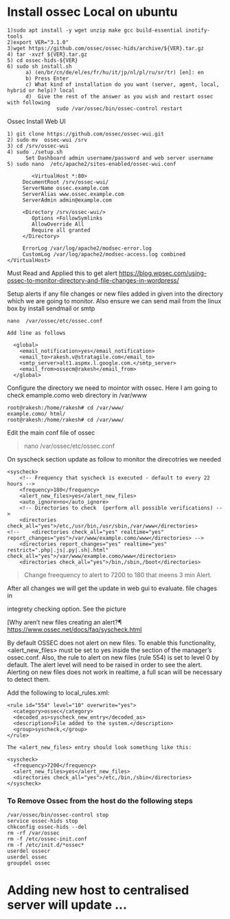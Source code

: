 # Install ossec Local on ubuntu 
```
1)sudo apt install -y wget unzip make gcc build-essential inotify-tools
2)export VER="3.1.0"
3)wget https://github.com/ossec/ossec-hids/archive/${VER}.tar.gz
4) tar -xvzf ${VER}.tar.gz
5) cd ossec-hids-${VER}
6) sudo sh install.sh
      a) (en/br/cn/de/el/es/fr/hu/it/jp/nl/pl/ru/sr/tr) [en]: en
      b) Press Enter 
      c) What kind of installation do you want (server, agent, local, hybrid or help)? local
      d)  Give the rest of the answer as you wish and restart ossec with following 
                sudo /var/ossec/bin/ossec-control restart
```
Ossec Install Web UI 

```
1) git clone https://github.com/ossec/ossec-wui.git
2) sudo mv  ossec-wui /srv
3) cd /srv/ossec-wui
4) sudo ./setup.sh
      Set Dashboard admin username/password and web server username
5) sudo nano  /etc/apache2/sites-enabled/ossec-wui.conf
      
        <VirtualHost *:80>
     DocumentRoot /srv/ossec-wui/
     ServerName ossec.example.com
     ServerAlias www.ossec.example.com
     ServerAdmin admin@example.com
 
     <Directory /srv/ossec-wui/>
        Options +FollowSymlinks
        AllowOverride All
        Require all granted
     </Directory>

     ErrorLog /var/log/apache2/modsec-error.log
     CustomLog /var/log/apache2/modsec-access.log combined
</VirtualHost>

```
Must Read and Applied this to get alert 
https://blog.wpsec.com/using-ossec-to-monitor-directory-and-file-changes-in-wordpress/

Setup alerts if any file changes or new files added in given into the  directory which we are going to monitor.
 Also ensure we can send mail from the linux box by install sendmail or smtp 

```
nano  /var/ossec/etc/ossec.conf

Add line as follows

  <global>
    <email_notification>yes</email_notification>
    <email_to>rakesh.v@stratagile.com</email_to>
    <smtp_server>alt1.aspmx.l.google.com.</smtp_server>
    <email_from>ossecm@rakesh</email_from>
  </global>

```

Configure the directory we need to mointor with ossec. Here I am going to check emample.como web directory in /var/www

```
root@rakesh:/home/rakesh# cd /var/www/
example.como/ html/         
root@rakesh:/home/rakesh# cd /var/www/
```
Edit the main conf file of ossec 


> nano  /var/ossec/etc/ossec.conf

On syscheck section update as follow to monitor the direcotries we needed 

```
<syscheck>
    <!-- Frequency that syscheck is executed - default to every 22 hours -->
    <frequency>180</frequency>
    <alert_new_files>yes</alert_new_files>
    <auto_ignore>no</auto_ignore>
    <!-- Directories to check  (perform all possible verifications) -->
    <directories check_all="yes">/etc,/usr/bin,/usr/sbin,/var/www</directories>
<!--    <directories check_all="yes" realtime="yes" report_changes="yes">/var/www/example.como/www</directories> -->
    <directories report_changes="yes" realtime="yes" restrict=".php|.js|.py|.sh|.html" check_all="yes">/var/www/example.como/www</directories>
    <directories check_all="yes">/bin,/sbin,/boot</directories>
```
> Change freequency to alert to 7200 to 180 that meens 3 min Alert. 

After all changes we will get the update in web gui to evaluate. file chages in 

integrety checking option. See the picture 

[Why aren’t new files creating an alert?¶
https://www.ossec.net/docs/faq/syscheck.html


By default OSSEC does not alert on new files. To enable this functionality, <alert_new_files> must be set to yes inside the <syscheck> section of the manager’s ossec.conf. Also, the rule to alert on new files (rule 554) is set to level 0 by default. The alert level will need to be raised in order to see the alert. Alerting on new files does not work in realtime, a full scan will be necessary to detect them.

Add the following to local_rules.xml:
```
<rule id="554" level="10" overwrite="yes">
  <category>ossec</category>
  <decoded_as>syscheck_new_entry</decoded_as>
  <description>File added to the system.</description>
  <group>syscheck,</group>
</rule>

The <alert_new_files> entry should look something like this:

<syscheck>
  <frequency>7200</frequency>
  <alert_new_files>yes</alert_new_files>
  <directories check_all="yes">/etc,/bin,/sbin</directories>
</syscheck>

```
### To Remove Ossec from the host do the following steps 
```
/var/ossec/bin/ossec-control stop 
service ossec-hids stop 
chkconfig ossec-hids --del 
rm -rf /var/ossec 
rm -f /etc/ossec-init.conf 
rm -f /etc/init.d/*ossec* 
userdel ossecr 
userdel ossec  
groupdel ossec
```
# Adding new host to centralised server will update ...